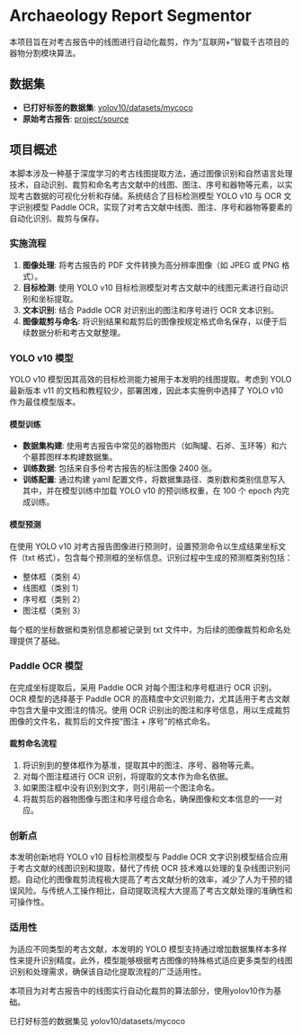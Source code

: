 # Archaeology Report Segmentor


本项目旨在对考古报告中的线图进行自动化裁剪，作为“互联网+”智载千古项目的器物分割模块算法。

## 数据集

- **已打好标签的数据集**: [yolov10/datasets/mycoco](https://pan.baidu.com/s/1FHKpx75WZ3GqDhQGqIWRkg?pwd=xswl )
- **原始考古报告**: [project/source](https://pan.baidu.com/s/1yf4QBHwBcJJiHBvOMQIsDw?pwd=xswl )

## 项目概述

本脚本涉及一种基于深度学习的考古线图提取方法，通过图像识别和自然语言处理技术，自动识别、裁剪和命名考古文献中的线图、图注、序号和器物等元素，以实现考古数据的可视化分析和存储。系统结合了目标检测模型 YOLO v10 与 OCR 文字识别模型 Paddle OCR，实现了对考古文献中线图、图注、序号和器物等要素的自动化识别、裁剪与保存。

### 实施流程

1. **图像处理**: 将考古报告的 PDF 文件转换为高分辨率图像（如 JPEG 或 PNG 格式）。
2. **目标检测**: 使用 YOLO v10 目标检测模型对考古文献中的线图元素进行自动识别和坐标提取。
3. **文本识别**: 结合 Paddle OCR 对识别出的图注和序号进行 OCR 文本识别。
4. **图像裁剪与命名**: 将识别结果和裁剪后的图像按规定格式命名保存，以便于后续数据分析和考古文献整理。

### YOLO v10 模型

YOLO v10 模型因其高效的目标检测能力被用于本发明的线图提取。考虑到 YOLO 最新版本 v11 的文档和教程较少，部署困难，因此本实施例中选择了 YOLO v10 作为最佳模型版本。

#### 模型训练

- **数据集构建**: 使用考古报告中常见的器物图片（如陶罐、石斧、玉环等）和六个墓葬图样本构建数据集。
- **训练数据**: 包括来自多份考古报告的标注图像 2400 张。
- **训练配置**: 通过构建 yaml 配置文件，将数据集路径、类别数和类别信息写入其中，并在模型训练中加载 YOLO v10 的预训练权重，在 100 个 epoch 内完成训练。

#### 模型预测

在使用 YOLO v10 对考古报告图像进行预测时，设置预测命令以生成结果坐标文件（txt 格式），包含每个预测框的坐标信息。识别过程中生成的预测框类别包括：

- 整体框（类别 4）
- 线图框（类别 1）
- 序号框（类别 2）
- 图注框（类别 3）

每个框的坐标数据和类别信息都被记录到 txt 文件中，为后续的图像裁剪和命名处理提供了基础。

### Paddle OCR 模型

在完成坐标提取后，采用 Paddle OCR 对每个图注和序号框进行 OCR 识别。OCR 模型的选择基于 Paddle OCR 的高精度中文识别能力，尤其适用于考古文献中包含大量中文图注的情况。使用 OCR 识别出的图注和序号信息，用以生成裁剪图像的文件名，裁剪后的文件按“图注 + 序号”的格式命名。

#### 裁剪命名流程

1. 将识别到的整体框作为基准，提取其中的图注、序号、器物等元素。
2. 对每个图注框进行 OCR 识别，将提取的文本作为命名依据。
3. 如果图注框中没有识别到文字，则引用前一个图注命名。
4. 将裁剪后的器物图像与图注和序号组合命名，确保图像和文本信息的一一对应。

### 创新点

本发明创新地将 YOLO v10 目标检测模型与 Paddle OCR 文字识别模型结合应用于考古文献的线图识别和提取，替代了传统 OCR 技术难以处理的复杂线图识别问题。自动化的图像裁剪流程极大提高了考古文献分析的效率，减少了人为干预的错误风险。与传统人工操作相比，自动提取流程大大提高了考古文献处理的准确性和可操作性。

### 适用性

为适应不同类型的考古文献，本发明的 YOLO 模型支持通过增加数据集样本多样性来提升识别精度。此外，模型能够根据考古图像的特殊格式适应更多类型的线图识别和处理需求，确保该自动化提取流程的广泛适用性。

本项目为对考古报告中的线图实行自动化裁剪的算法部分，使用yolov10作为基础。

已打好标签的数据集见 yolov10/datasets/mycoco
